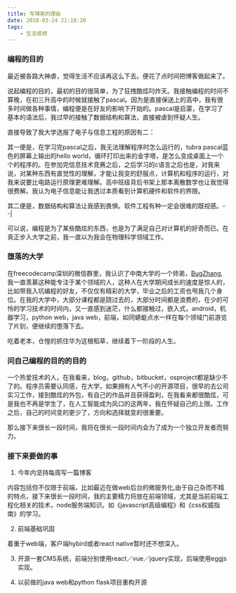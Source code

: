 ```yaml
---
title: 写博客的理由
date: 2018-03-24 21:18:20
tags:
	- 生活感想
---
```


### 编程的目的

最近被各路大神虐，觉得生活不应该再这么下去。便花了点时间把博客做起来了。

说起编程的目的，最初的目的很简单，为了狂拽酷炫叼炸天。我接触编程的时间不算晚，在初三升高中的时候就接触了pascal。因为是直接保送上的高中，我有很多时间做各种事情，编程便是在好友的影响下开始的。pascal是启蒙，在学习了基本的语法后，我过早的接触了数据结构和算法，直接被虐到怀疑人生。

直接导致了我大学选报了电子与信息工程的原因有二：

其一便是，在学习完pascal之后，我无法理解程序时怎么运行的，tubra pascal蓝色的屏幕上输出的hello world，循环打印出来的金字塔，是怎么变成桌面上一个个的程序的。在参加完信息技术竞赛之后，之后学习的c语言之后也是，对我来说，对某种东西有直觉性的理解，才能让我变的舒服点，计算机和程序的运行，对我来说要比电路运行原理更难理解。高中班级背后书架上那本离散数学也让我觉得很费解。我认为电子信息能让我透过本质看到计算机硬件和软件的界限。

其二便是，数据结构和算法让我感到畏惧。软件工程有种一定会很难的既视感。- -|

可以说，编程是为了某些酷炫的东西，也是为了满足自己对计算机的好奇而已。在真正步入大学之前，我一直以为我会在物理科学领域工作。

### 堕落的大学

在freecodecamp深圳的微信群里，我认识了中南大学的一个师弟，[BugZhang](http://bugzhang.com/),我一直羡慕这种能专注于某个领域的人，这种人在大学期间成长的速度是惊人的，比如带我入坑编程的好友，不仅仅有精彩的大学，毕业之后的工资也甩我几个身位。在我的大学中，大部分课程都是跷过去的，大部分时间都是浪费的，在少的可怜的学习技术的时间内，又一直感到迷茫，什么都接触过，嵌入式，android，机器学习，python web，java web，前端，如同蜻蜓点水一样在每个领域门前游览了片刻，便继续的堕落下去。

吃着老本，仓惶的抓住华为这根稻草，继续着下一阶段的人生。

### 问自己编程的目的的目的

一个热爱技术的人，在我看来，blog，github，bitbucket，osproject都是缺少不了的。程序员需要认同感，在大学，如果拥有人气不小的开源项目，很早的去公司实习工作，接到酷炫的外包，有自己的作品并且获得盈利，在我看来都很酷炫，可是我也不再是学生了，在人工智能成为风口的这两年，我在怀疑自己的上限。工作之后，自己的时间变的更少了，方向和选择就变的很重要。

那么接下来很长一段时间，我将在很长一段时间内会为了成为一个独立开发者而努力。


### 接下来要做的事

1. 今年内坚持每周写一篇博客

内容包括但不仅限于前端，比如最近在做web后台的微服务化,由于自己杂而不精的特点，接下来很长一段时间，我的主要精力将放在前端领域，尤其是当前前端工程化相关的技术，node服务端知识。如《javascript高级编程》和《css权威指南》的学习。

2. 前端基础巩固

着重于web端，客户端hybird或者react native暂时还不想深入。

3. 开源一套CMS系统，前端分别使用react／vue／jquery实现，后端使用eggjs实现。

4. 以前做的java web和python flask项目重构开源